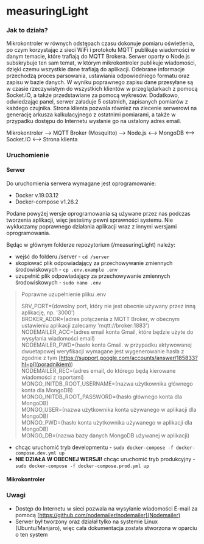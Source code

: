 # measuringLight

### Jak to działa?

Mikrokontroler w równych odstępach czasu dokonuje pomiaru oświetlenia, po czym korzystając z sieci WiFi i protokołu MQTT publikuje wiadomości w danym temacie, które trafiają do MQTT Brokera. Serwer oparty o Node.js subskrybuje ten sam temat, w którym mikrokontroler publikuje wiadomości, dzięki czemu wszystkie dane trafiają do aplikacji. Odebrane informacje przechodzą proces parsowania, ustawiania odpowiedniego formatu oraz zapisu w bazie danych. W wyniku poprawnego zapisu dane przesyłane są w czasie rzeczywistym do wszystkich klientów w przeglądarkach z pomocą Socket.IO, a także przedstawiane za pomocą wykresów. Dodatkowo, odwiedzając panel, serwer załaduje 5 ostatnich, zapisanych pomiarów z każdego czujnika. Strona klienta pozwala również na zlecenie serwerowi na generację arkusza kalkulacyjnego z ostatnimi pomiarami, a także w przypadku dostępu do Internetu wysłanie go na ustalony adres email.

Mikrokontroler --> MQTT Broker (Mosquitto) --> Node.js \<--> MongoDB \<--> Socket.IO \<--> Strona klienta

### Uruchomienie

#### Serwer

Do uruchomienia serwera wymagane jest oprogramowanie:

*   Docker v.19.03.12
*   Docker-compose v1.26.2

Podane powyżej wersje oprogramowania są używane przez nas podczas tworzenia aplikacji, więc jesteśmy pewni sprawności systemu. Nie wykluczamy poprawnego działania aplikacji wraz z innymi wersjami oprogramowania.

Będąc w głównym folderze repozytorium (/measuringLight) należy:

*   wejść do folderu /server - `cd /server`
*   skopiować plik odpowiadający za przechowywanie zmiennych środowiskowych - `cp .env.example .env`
*   uzupełnić plik odpowiadający za przechowywanie zmiennych środowiskowych - `sudo nano .env`

> Poprawne uzupełnienie pliku .env
> 
> SRV\_PORT=(dowolny port, który nie jest obecnie używany przez inną aplikację, np. '3000')  
> BROKER\_ADDR=(adres połączenia z MQTT Broker, w obecnym ustawieniu aplikacji zalecamy 'mqtt://broker:1883')  
> NODEMAILER\_ACC=(adres email konta Gmail, które będzie użyte do wysyłania wiadomości email)  
> NODEMAILER\_PWD=(hasło konta Gmail. w przypadku aktywowanej dwuetapowej weryfikacji wymagane jest wygenerowanie hasła z zgodnie z tym [https://support.google.com/accounts/answer/185833?hl=pl](poradnikiem))  
> NODEMAILER\_REC=(adres email, do którego będą kierowane wiadomości z raportami)  
> MONGO\_INITDB\_ROOT\_USERNAME=(nazwa użytkownika głównego konta dla MongoDB)  
> MONGO\_INITDB\_ROOT\_PASSWORD=(hasło głównego konta dla MongoDB)  
> MONGO\_USER=(nazwa użytkownika konta używanego w aplikacji dla MongoDB)  
> MONGO\_PWD=(hasło konta użytkownika używanego w aplikacji dla MongoDB)  
> MONGO\_DB=(nazwa bazy danych MongoDB używanej w aplikacji)

*   chcąc uruchomić tryb developmentu - `sudo docker-compose -f docker-compose.dev.yml up`
*   **NIE DZIAŁA W OBECNEJ WERSJI!** chcąc uruchomić tryb produkcyjny - `sudo docker-compose -f docker-compose.prod.yml up`

#### Mikrokontroler

### Uwagi

*   Dostęp do Internetu w sieci pozwala na wysyłanie wiadomości E-mail za pomocą [https://github.com/nodemailer/nodemailer](Nodemailer)
*   Serwer był tworzony oraz działał tylko na systemie Linux (Ubuntu/Manjaro), więc cała dokumentacja została stworzona w oparciu o ten system
